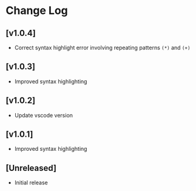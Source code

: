 # Change Log

## [v1.0.4]

- Correct syntax highlight error involving repeating patterns `(*)` and `(+)`

## [v1.0.3]

- Improved syntax highlighting 

## [v1.0.2]

- Update vscode version

## [v1.0.1]

- Improved syntax highlighting 

## [Unreleased]

- Initial release